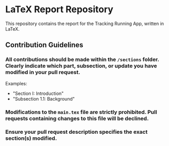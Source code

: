 # LaTeX Report Repository

This repository contains the report for the Tracking Running App, written in LaTeX.

## Contribution Guidelines

   ### All contributions should be made within the `/sections` folder. Clearly indicate which part, subsection, or update you have modified in your pull request.  
   Examples:  
   - "Section I: Introduction"  
   - "Subsection 1.1: Background"

   ### Modifications to the `main.tex` file are strictly prohibited. Pull requests containing changes to this file will be declined.
   ### Ensure your pull request description specifies the exact section(s) modified.